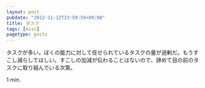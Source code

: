 ```yaml
---
layout: post
pubdate: "2012-11-12T23:59:59+09:00"
title: タスク
tags: [misc]
pagetype: posts
---
```

タスクが多い。ぼくの能力に対して任せられているタスクの量が過剰だ。もうすこし減らしてほしい。すこしの加減が伝わることはないので、諦めて目の前のタスクに取り組んでいる次第。

1 min.
